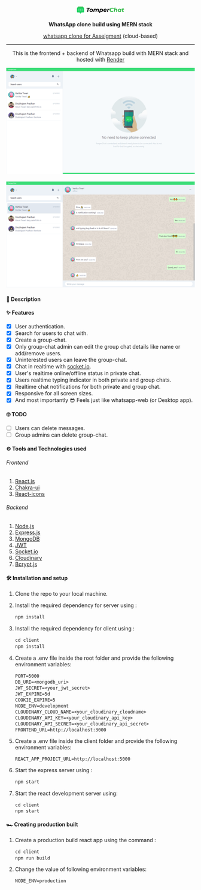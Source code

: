 <p align='center'>
<img src='./client/src/assets/logo.svg'  width='25%'>
</p>
<p align='center'>
<b>WhatsApp clone build using MERN stack</b>
</p>
<p align='center'>
<a href='' target='_blank'>whatsapp clone for Asseigment</a> (cloud-based)
<br/>


---

<p align='center'>
This is the frontend + backend of Whatsapp build with MERN stack and hosted with <a href='https://www.render.com/' target='_blank'>Render</a>
</p>
<p align='center'>
<img src='./assets/dp1.PNG' >
<br>
<br>
<img src='./assets/dp2.PNG' >
</p>

#### 🧾 Description

#### ✨ Features

- [x] User authentication.
- [x] Search for users to chat with.
- [x] Create a group-chat.
- [x] Only group-chat admin can edit the group chat details like name or add/remove users.
- [x] Uninterested users can leave the group-chat.
- [x] Chat in realtime with <a href='https://socket.io/'>socket.io</a>.
- [x] User's realtime online/offline status in private chat.
- [x] Users realtime typing indicator in both private and group chats.
- [x] Realtime chat notifications for both private and group chat.
- [x] Responsive for all screen sizes.
- [x] And most importantly 😎 Feels just like whatsapp-web (or Desktop app).

#### 🙄 TODO

- [ ] Users can delete messages.
- [ ] Group admins can delete group-chat.

#### ⚙ Tools and Technologies used

###### Frontend

1. [React.js](https://reactjs.org/)
2. [Chakra-ui](https://chakra-ui.com/)
3. [React-icons](https://react-icons.github.io/react-icons/)

###### Backend

1. [Node.js](https://nodejs.org/en/)
2. [Express.js](https://expressjs.com/)
3. [MongoDB](https://www.mongodb.com/)
4. [JWT](https://jwt.io/)
5. [Socket.io](https://socket.io/)
6. [Cloudinary](https://cloudinary.com/)
7. [Bcrypt.js](https://github.com/dcodeIO/bcrypt.js)

#### 🛠 Installation and setup

1. Clone the repo to your local machine.
2. Install the required dependency for server using :

   ```javascript
   npm install
   ```

3. Install the required dependency for client using :

   ```javascript
   cd client
   npm install
   ```

4. Create a .env file inside the root folder and provide the following environment variables:

   ```env
   PORT=5000
   DB_URI=<mongodb_uri>
   JWT_SECRET=<your_jwt_secret>
   JWT_EXPIRE=5d
   COOKIE_EXPIRE=5
   NODE_ENV=development
   CLOUDINARY_CLOUD_NAME=<your_cloudinary_cloudname>
   CLOUDINARY_API_KEY=<your_cloudinary_api_key>
   CLOUDINARY_API_SECRET=<your_cloudinary_api_secret>
   FRONTEND_URL=http://localhost:3000
   ```

5. Create a .env file inside the client folder and provide the following environment variables:

   ```env
   REACT_APP_PROJECT_URL=http://localhost:5000
   ```

6. Start the express server using :

   ```javascript
   npm start
   ```

7. Start the react development server using:

   ```javascrip
   cd client
   npm start
   ```

#### 🏎 Creating production built

1. Create a production build react app using the command :

   ```javascript
   cd client
   npm run build
   ```

2. Change the value of following environment variables:

   ```env
   NODE_ENV=production
   ```

<br>
<br>
<br>


